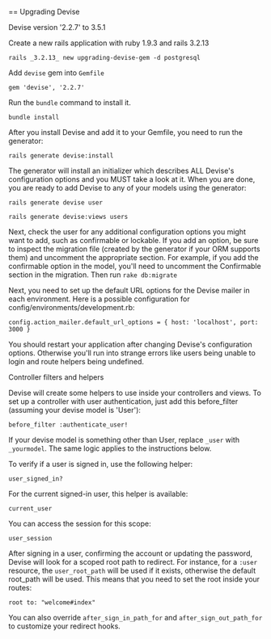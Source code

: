 == Upgrading Devise

Devise version '2.2.7' to 3.5.1

Create a new rails application with ruby 1.9.3 and rails 3.2.13

    rails _3.2.13_ new upgrading-devise-gem -d postgresql

Add `devise` gem into `Gemfile`

    gem 'devise', '2.2.7'

Run the  `bundle` command to install it.

    bundle install

After you install Devise and add it to your Gemfile, you need to run the generator:

    rails generate devise:install

The generator will install an initializer which describes ALL Devise's configuration options and you MUST take a look at it. When you are done, you are ready to add Devise to any of your models using the generator:

    rails generate devise user

    rails generate devise:views users

Next, check the user for any additional configuration options you might want to add, such as confirmable or lockable. If you add an option, be sure to inspect the migration file (created by the generator if your ORM supports them) and uncomment the appropriate section. For example, if you add the confirmable option in the model, you'll need to uncomment the Confirmable section in the migration. Then run `rake db:migrate`

Next, you need to set up the default URL options for the Devise mailer in each environment. Here is a possible configuration for config/environments/development.rb:

    config.action_mailer.default_url_options = { host: 'localhost', port: 3000 }

You should restart your application after changing Devise's configuration options. Otherwise you'll run into strange errors like users being unable to login and route helpers being undefined.

Controller filters and helpers

Devise will create some helpers to use inside your controllers and views. To set up a controller with user authentication, just add this before_filter (assuming your devise model is 'User'):

    before_filter :authenticate_user!

If your devise model is something other than User, replace `_user` with `_yourmodel`. The same logic applies to the instructions below.

To verify if a user is signed in, use the following helper:

    user_signed_in?

For the current signed-in user, this helper is available:

    current_user

You can access the session for this scope:

    user_session

After signing in a user, confirming the account or updating the password, Devise will look for a scoped root path to redirect. For instance, for a `:user` resource, the `user_root_path` will be used if it exists, otherwise the default root_path will be used. This means that you need to set the root inside your routes:

    root to: "welcome#index"

You can also override `after_sign_in_path_for` and `after_sign_out_path_for` to customize your redirect hooks.
